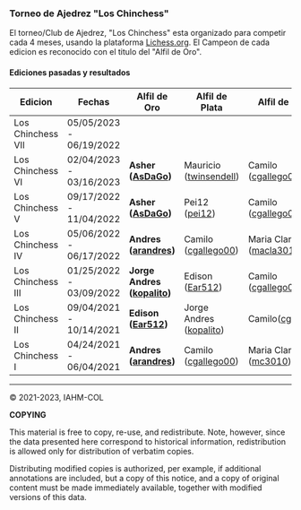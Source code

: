 ### Torneo de Ajedrez "Los Chinchess" 

El torneo/Club de Ajedrez, "Los Chinchess" esta organizado para competir cada 4 meses, usando la plataforma [Lichess.org](https://lichess.org/). 
El Campeon de cada edicion es reconocido con el titulo del "Alfil de Oro".

#### Ediciones pasadas y resultados

| Edicion           | Fechas                  | Alfil de Oro                                                  | Alfil de Plata                                              | Alfil de Bronce                                            |
|-------------------|-------------------------|---------------------------------------------------------------|-------------------------------------------------------------|------------------------------------------------------------|
| Los Chinchess VII | 05/05/2023 - 06/19/2022 |                                                               |                                                             |                                                            |
| Los Chinchess VI  | 02/04/2023 - 03/16/2023 | **Asher ([AsDaGo](https://lichess.org/@/AsDaGo))**            | Mauricio ([twinsendell](https://lichess.org/@/twinsendell)) | Camilo ([cgallego00](https://lichess.org/@/cgallego00))    |
| Los Chinchess V   | 09/17/2022 - 11/04/2022 | **Asher ([AsDaGo](https://lichess.org/@/AsDaGo))**            | Pei12 ([pei12](https://lichess.org/@/pei12))                | Camilo ([cgallego00](https://lichess.org/@/cgallego00))    |
| Los Chinchess IV  | 05/06/2022 - 06/17/2022 | **Andres  ([arandres](https://lichess.org/@/arandres))**      | Camilo ([cgallego00](https://lichess.org/@/cgallego00))     | Maria Clara ([macla3010](https://lichess.org/@/macla3010)) |
| Los Chinchess III | 01/25/2022 - 03/09/2022 | **Jorge Andres ([kopalito](https://lichess.org/@/kopalito))** | Edison ([Ear512](https://lichess.org/@/Ear512))             | Camilo ([cgallego00](https://lichess.org/@/cgallego00))    |
| Los Chinchess II  | 09/04/2021 - 10/14/2021 | **Edison  ([Ear512](https://lichess.org/@/Ear512))**          | Jorge Andres ([kopalito](https://lichess.org/@/kopalito))   | Camilo([cgallego00](https://lichess.org/@/cgallego00))     |
| Los Chinchess I   | 04/24/2021 - 06/04/2021 | **Andres  ([arandres](https://lichess.org/@/arandres))**      | Camilo ([cgallego00](https://lichess.org/@/cgallego00))     | Maria Clara ([mc3010](https://lichess.org/@/mc3010))       |

***
:copyright: 2021-2023, IAHM-COL

**COPYING**

This material is free to copy, re-use, and redistribute. 
Note, however, since the data presented here correspond to historical 
information, redistribution is allowed only for distribution of verbatim 
copies.

Distributing modified copies is authorized, per example, if additional 
annotations are included, but a copy of this notice, and a copy of 
original content must be made immediately available, together with 
modified versions of this data.
